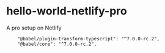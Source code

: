 # hello-world-netlify-pro

A pro setup on Netlify


		"@babel/plugin-transform-typescript": "^7.0.0-rc.2",
		"@babel/core": "^7.0.0-rc.2",
